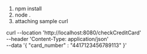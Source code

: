 1. npm install
2. node .
3. attaching sample curl

curl --location 'http://localhost:8080/checkCreditCard' \
--header 'Content-Type: application/json' \
--data '{
    "card_number" : "4417123456789113"
}'


